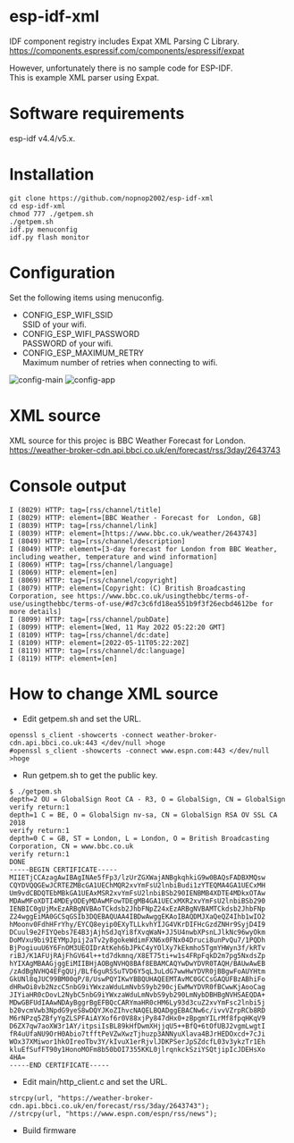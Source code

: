 # esp-idf-xml
IDF component registry includes Expat XML Parsing C Library.   
https://components.espressif.com/components/espressif/expat   

However, unfortunately there is no sample code for ESP-IDF.   
This is example XML parser using Expat.   

# Software requirements
esp-idf v4.4/v5.x.   

# Installation
```
git clone https://github.com/nopnop2002/esp-idf-xml
cd esp-idf-xml
chmod 777 ./getpem.sh
./getpem.sh
idf.py menuconfig
idf.py flash monitor
```

# Configuration
Set the following items using menuconfig.
- CONFIG_ESP_WIFI_SSID   
SSID of your wifi.
- CONFIG_ESP_WIFI_PASSWORD   
PASSWORD of your wifi.
- CONFIG_ESP_MAXIMUM_RETRY   
Maximum number of retries when connecting to wifi.

![config-main](https://user-images.githubusercontent.com/6020549/100534161-2fc24c80-324f-11eb-9aa1-5db665283741.jpg)
![config-app](https://user-images.githubusercontent.com/6020549/100534164-32bd3d00-324f-11eb-98f0-9218125ad7c4.jpg)

# XML source
XML source for this projec is BBC Weather Forecast for London.   
https://weather-broker-cdn.api.bbci.co.uk/en/forecast/rss/3day/2643743


# Console output
```
I (8029) HTTP: tag=[rss/channel/title]
I (8029) HTTP: element=[BBC Weather - Forecast for  London, GB]
I (8039) HTTP: tag=[rss/channel/link]
I (8039) HTTP: element=[https://www.bbc.co.uk/weather/2643743]
I (8049) HTTP: tag=[rss/channel/description]
I (8049) HTTP: element=[3-day forecast for London from BBC Weather, including weather, temperature and wind information]
I (8069) HTTP: tag=[rss/channel/language]
I (8069) HTTP: element=[en]
I (8069) HTTP: tag=[rss/channel/copyright]
I (8079) HTTP: element=[Copyright: (C) British Broadcasting Corporation, see https://www.bbc.co.uk/usingthebbc/terms-of-use/usingthebbc/terms-of-use/#d7c3c6fd18ea551b9f3f26ecbd4612be for more details]
I (8099) HTTP: tag=[rss/channel/pubDate]
I (8099) HTTP: element=[Wed, 11 May 2022 05:22:20 GMT]
I (8109) HTTP: tag=[rss/channel/dc:date]
I (8109) HTTP: element=[2022-05-11T05:22:20Z]
I (8119) HTTP: tag=[rss/channel/dc:language]
I (8119) HTTP: element=[en]
```

# How to change XML source
- Edit getpem.sh and set the URL.
```
openssl s_client -showcerts -connect weather-broker-cdn.api.bbci.co.uk:443 </dev/null >hoge
#openssl s_client -showcerts -connect www.espn.com:443 </dev/null >hoge
```

- Run getpem.sh to get the public key.
```
$ ./getpem.sh
depth=2 OU = GlobalSign Root CA - R3, O = GlobalSign, CN = GlobalSign
verify return:1
depth=1 C = BE, O = GlobalSign nv-sa, CN = GlobalSign RSA OV SSL CA 2018
verify return:1
depth=0 C = GB, ST = London, L = London, O = British Broadcasting Corporation, CN = www.bbc.co.uk
verify return:1
DONE
-----BEGIN CERTIFICATE-----
MIIETjCCAzagAwIBAgINAe5fFp3/lzUrZGXWajANBgkqhkiG9w0BAQsFADBXMQsw
CQYDVQQGEwJCRTEZMBcGA1UEChMQR2xvYmFsU2lnbiBudi1zYTEQMA4GA1UECxMH
Um9vdCBDQTEbMBkGA1UEAxMSR2xvYmFsU2lnbiBSb290IENBMB4XDTE4MDkxOTAw
MDAwMFoXDTI4MDEyODEyMDAwMFowTDEgMB4GA1UECxMXR2xvYmFsU2lnbiBSb290
IENBIC0gUjMxEzARBgNVBAoTCkdsb2JhbFNpZ24xEzARBgNVBAMTCkdsb2JhbFNp
Z24wggEiMA0GCSqGSIb3DQEBAQUAA4IBDwAwggEKAoIBAQDMJXaQeQZ4Ihb1wIO2
hMoonv0FdhHFrYhy/EYCQ8eyip0EXyTLLkvhYIJG4VKrDIFHcGzdZNHr9SyjD4I9
DCuul9e2FIYQebs7E4B3jAjhSdJqYi8fXvqWaN+JJ5U4nwbXPsnLJlkNc96wyOkm
DoMVxu9bi9IEYMpJpij2aTv2y8gokeWdimFXN6x0FNx04Druci8unPvQu7/1PQDh
BjPogiuuU6Y6FnOM3UEOIDrAtKeh6bJPkC4yYOlXy7kEkmho5TgmYHWyn3f/kRTv
riBJ/K1AFUjRAjFhGV64l++td7dkmnq/X8ET75ti+w1s4FRpFqkD2m7pg5NxdsZp
hYIXAgMBAAGjggEiMIIBHjAOBgNVHQ8BAf8EBAMCAQYwDwYDVR0TAQH/BAUwAwEB
/zAdBgNVHQ4EFgQUj/BLf6guRSSuTVD6Y5qL3uLdG7wwHwYDVR0jBBgwFoAUYHtm
GkUNl8qJUC99BM00qP/8/UswPQYIKwYBBQUHAQEEMTAvMC0GCCsGAQUFBzABhiFo
dHRwOi8vb2NzcC5nbG9iYWxzaWduLmNvbS9yb290cjEwMwYDVR0fBCwwKjAooCag
JIYiaHR0cDovL2NybC5nbG9iYWxzaWduLmNvbS9yb290LmNybDBHBgNVHSAEQDA+
MDwGBFUdIAAwNDAyBggrBgEFBQcCARYmaHR0cHM6Ly93d3cuZ2xvYmFsc2lnbi5j
b20vcmVwb3NpdG9yeS8wDQYJKoZIhvcNAQELBQADggEBACNw6c/ivvVZrpRCb8RD
M6rNPzq5ZBfyYgZLSPFAiAYXof6r0V88xjPy847dHx0+zBpgmYILrMf8fpqHKqV9
D6ZX7qw7aoXW3r1AY/itpsiIsBL89kHfDwmXHjjqU5++BfQ+6tOfUBJ2vgmLwgtI
fR4uUfaNU9OrH0Abio7tfftPeVZwXwzTjhuzp3ANNyuXlava4BJrHEDOxcd+7cJi
WOx37XMiwor1hkOIreoTbv3Y/kIvuX1erRjvlJDKPSerJpSZdcfL03v3ykzTr1Eh
kluEfSufFT90y1HonoMOFm8b50bOI7355KKL0jlrqnkckSziYSQtjipIcJDEHsXo
4HA=
-----END CERTIFICATE-----
```

- Edit main/http_client.c and set the URL.
```
strcpy(url, "https://weather-broker-cdn.api.bbci.co.uk/en/forecast/rss/3day/2643743");
//strcpy(url, "https://www.espn.com/espn/rss/news");
```

- Build firmware


